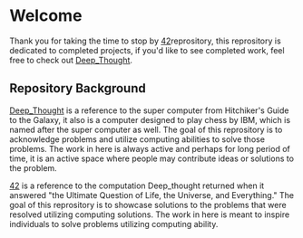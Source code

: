 # Welcome
Thank you for taking the time to stop by [42](https://github.com/MartyMcData/42)reprository, this reprository is dedicated to completed projects, if you'd like to see completed work, feel free to check out [Deep_Thought](https://github.com/MartyMcData/Deep_Thought).


## Repository Background

[Deep_Thought](https://github.com/MartyMcData/Deep_Thought)
is a reference to the super computer from Hitchiker's Guide to the Galaxy, it also is a computer designed to play chess by IBM,
which is named after the super computer as well. The goal of this reprository is to acknowledge problems and utilize computing
abilities to solve those problems. The work in here is always active and perhaps for long period of time, it is an active 
space where people may contribute ideas or solutions to the problem.

[42](https://github.com/MartyMcData/42)
is a reference to the computation Deep_thought returned when it answered "the Ultimate Question of Life, 
the Universe, and Everything." The goal of this reprository is to showcase solutions to the problems that were resolved utilizing
computing solutions. The work in here is meant to inspire individuals to solve problems utilizing computing ability.
